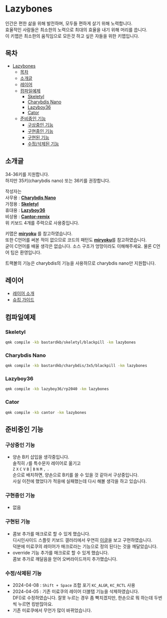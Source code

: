 # Lazybones

인간은 편한 삶을 위해 발전하며, 모두들 편하게 살기 위해 노력합니다.  
효율적인 사람들은 최소한의 노력으로 최대의 효율을 내기 위해 머리를 씁니다.  
이 키맵은 최소한의 움직임으로 모든것 하고 싶은 자들을 위한 키맵입니다.

## 목차

- [Lazybones](#lazybones)
  - [목차](#목차)
  - [소개글](#소개글)
  - [레이어](#레이어)
  - [컴파일예제](#컴파일예제)
    - [Skeletyl](#skeletyl)
    - [Charybdis Nano](#charybdis-nano)
    - [Lazyboy36](#lazyboy36)
    - [Cator](#cator)
  - [준비중인 기능](#준비중인-기능)
    - [구상중인 기능](#구상중인-기능)
    - [구현중인 기능](#구현중인-기능)
    - [구현된 기능](#구현된-기능)
    - [수정/삭제된 기능](#수정삭제된-기능)

## 소개글

34-36키를 지원합니다.  
하지만 35키(charybdis nano) 또는 36키를 권장합니다.

작성자는  
사무용 : [**Charybdis Nano**](https://github.com/Bastardkb/Charybdis)  
가정용 : [**Skeletyl**](https://github.com/Bastardkb/Skeletyl)  
휴대용 : [**Lazyboy36**](https://github.com/freerer2/keyboard_build/tree/main/lazyboy36)  
비상용 : [**Cantor-remix**](https://github.com/nilokr/cantor-remix)  
위 키보드 4개를 주력으로 사용중입니다. 

키맵은 [**miryoku**](https://github.com/manna-harbour/miryoku_qmk/tree/miryoku/users/manna-harbour_miryoku) 를 참고하였습니다.  
또한 C언어를 써본 적이 없으므로 코드의 패턴도 [**miryoku**](https://github.com/manna-harbour/miryoku_qmk/tree/miryoku/users/manna-harbour_miryoku)를 참고하였습니다.  
굳이 C언어를 배울 생각은 없습니다. 소스 구조가 엉망이라도 이해해주세요. 물론 C언어 팁은 환영입니다.

트랙볼의 기능은 charybdis의 기능을 사용하므로 charybdis nano만 지원합니다.

## 레이어

-   [레이어 소개](./docs/layers/layers.md)
-   [슈킹 가이드](./docs/refs/refs.md)

## 컴파일예제

### Skeletyl

```bash
qmk compile -kb bastardkb/skeletyl/blackpill -km lazybones
```

### Charybdis Nano

```bash
qmk compile -kb bastardkb/charybdis/3x5/blackpill -km lazybones
```

### Lazyboy36

```bash
qmk compile -kb lazyboy36/rp2040 -km lazybones
```

### Cator

```bash
qmk compile -kb cantor -km lazybones
```

<!-- ### qmk compile -kb bastardkb/skeletyl/blackpill -km lazybones -e DOUBLE_B=yes -->
<!-- ### qmk compile -kb bastardkb/charybdis/3x5/blackpill -km lazybones -e DOUBLE_B=yes -->

## 준비중인 기능

### 구상중인 기능

-   양손 B키 삽입을 생각중입니다.  
    솔직히 `/`를 특수문자 레이어로 옮기고  
    `Z` `X` `C` `V` `B` | `B` `N` `M` `,` `.`  
    순으로 배치하면, 양손으로 B키를 쓸 수 있을 것 같아서 구상중입니다.  
    사실 이전에 했었다가 적응에 실패했는데 다시 해볼 생각을 하고 있습니다.

### 구현중인 기능

-   없음

### 구현된 기능

-   콤보 추가를 매크로로 할 수 있게 했습니다.  
    디시인사이드 스플릿 키보드 갤러리에서 우연히 [이글](https://gall.dcinside.com/mini/board/view/?id=splitkeeb&no=1507)을 보고 구현하였습니다.  
    덕분에 미료쿠의 레이어가 매크로라는 기능으로 정의 된다는 것을 깨달았습니다.
-   override 기능 추가를 매크로로 할 수 있게 했습니다.  
    콤보 추가로 깨달음을 얻어 오버라이드까지 추가했습니다.

### 수정/삭제된 기능

-   2024-04-08 : `Shift + Space` 조합 포기 `KC_ALGR`, `KC_RCTL` 사용
-   2024-04-05 : 기존 미료쿠의 레이어 더블탭 기능을 삭제하였습니다.  
    DF()로 수정하였습니다. 잘못 누르는 경우 좀 빡치겠지만, 한손으로 뭐 하는데 두번 씩 누르면 킹받잖아요.
-   기존 미료쿠에서 무언가 많이 바뀌었습니다.
